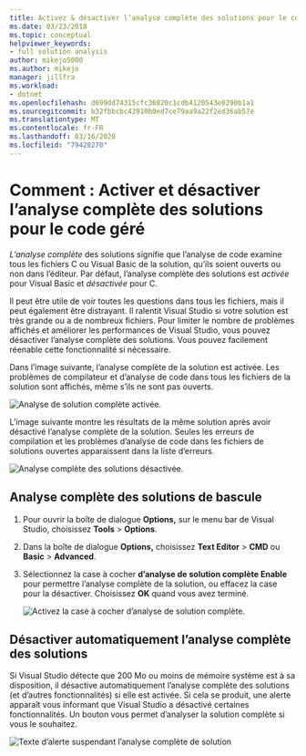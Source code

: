 ```yaml
---
title: Activez & désactiver l’analyse complète des solutions pour le code géré
ms.date: 03/23/2018
ms.topic: conceptual
helpviewer_keywords:
- full solution analysis
author: mikejo5000
ms.author: mikejo
manager: jillfra
ms.workload:
- dotnet
ms.openlocfilehash: d699dd74315cfc36820c1cdb4120543e0290b1a1
ms.sourcegitcommit: b32fbbcbc43910b0ed7ce79aa9a22f2ed36ab57e
ms.translationtype: MT
ms.contentlocale: fr-FR
ms.lasthandoff: 03/16/2020
ms.locfileid: "79428270"
---
```

# <a name="how-to-enable-and-disable-full-solution-analysis-for-managed-code"></a>Comment : Activer et désactiver l’analyse complète des solutions pour le code géré

*L’analyse complète* des solutions signifie que l’analyse de code examine tous les fichiers C ou Visual Basic de la solution, qu’ils soient ouverts ou non dans l’éditeur. Par défaut, l’analyse complète des solutions est *activée* pour Visual Basic et *désactivée* pour C.

Il peut être utile de voir toutes les questions dans tous les fichiers, mais il peut également être distrayant. Il ralentit Visual Studio si votre solution est très grande ou a de nombreux fichiers. Pour limiter le nombre de problèmes affichés et améliorer les performances de Visual Studio, vous pouvez désactiver l’analyse complète des solutions. Vous pouvez facilement réenable cette fonctionnalité si nécessaire.

Dans l’image suivante, l’analyse complète de la solution est activée. Les problèmes de compilateur et d’analyse de code dans tous les fichiers de la solution sont affichés, même s’ils ne sont pas ouverts.

![Analyse de solution complète activée.](../code-quality/media/fsa_enabled.png)

L’image suivante montre les résultats de la même solution après avoir désactivé l’analyse complète de la solution. Seules les erreurs de compilation et les problèmes d’analyse de code dans les fichiers de solutions ouvertes apparaissent dans la liste d’erreurs.

![Analyse complète des solutions désactivée.](../code-quality/media/fsa_disabled.png)

## <a name="toggle-full-solution-analysis"></a>Analyse complète des solutions de bascule

1. Pour ouvrir la boîte de dialogue **Options,** sur le menu bar de Visual Studio, choisissez **Tools** > **Options**.

1. Dans la boîte de dialogue **Options,** choisissez **Text Editor** > **CMD** ou **Basic** > **Advanced**.

1. Sélectionnez la case à cocher **d’analyse de solution complète Enable** pour permettre l’analyse complète de la solution, ou effacez la case pour la désactiver. Choisissez **OK** quand vous avez terminé.

   ![Activez la case à cocher d’analyse de solution complète.](../code-quality/media/options-enable-full-solution-analysis.png)

## <a name="automatically-disable-full-solution-analysis"></a>Désactiver automatiquement l’analyse complète des solutions

Si Visual Studio détecte que 200 Mo ou moins de mémoire système est à sa disposition, il désactive automatiquement l’analyse complète des solutions (et d’autres fonctionnalités) si elle est activée. Si cela se produit, une alerte apparaît vous informant que Visual Studio a désactivé certaines fonctionnalités. Un bouton vous permet d’analyser la solution complète si vous le souhaitez.

![Texte d’alerte suspendant l’analyse complète de solution](../code-quality/media/fsa_alert.png)
